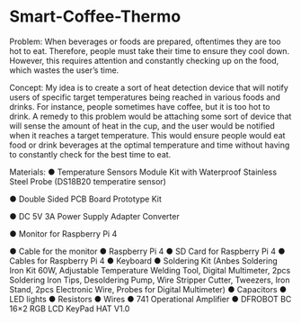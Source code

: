 # Smart-Coffee-Thermo

Problem:  When beverages or foods are prepared, oftentimes they are too hot to eat. Therefore, people must take their time to ensure they cool down. However, this requires attention and constantly  checking up on the food, which wastes the user’s time.  

Concept:  My idea is to create a sort of heat detection device that will notify users of specific target temperatures being reached in various foods and drinks. For instance, people sometimes have coffee, but it is too hot to drink. A remedy to this problem would be attaching some sort of device that will sense the amount of heat in the cup, and the user would be notified when it reaches a target temperature. This would ensure people would eat food or drink beverages at the optimal temperature and time without having to constantly check for the best time to eat.

Materials:
● Temperature Sensors Module Kit with Waterproof Stainless Steel Probe (DS18B20 temperatire sensor)

● Double Sided PCB Board Prototype Kit

● DC 5V 3A Power Supply Adapter Converter

● Monitor for Raspberry Pi 4

● Cable for the monitor
● Raspberry Pi 4
● SD Card for Raspberry Pi 4
● Cables for Raspberry Pi 4
● Keyboard
● Soldering Kit (Anbes Soldering Iron Kit 60W, Adjustable Temperature Welding Tool, Digital Multimeter, 2pcs Soldering Iron Tips, Desoldering Pump, Wire Stripper Cutter, Tweezers, Iron Stand, 2pcs Electronic Wire, Probes for Digital Multimeter)
● Capacitors
● LED lights
● Resistors
● Wires
● 741 Operational Amplifier
● DFROBOT BC 16×2 RGB LCD KeyPad HAT V1.0
